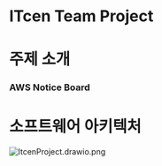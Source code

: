 # ITcen Team Project

# 주제 소개
### **AWS Notice Board**   


# 소프트웨어 아키텍처


![ItcenProject.drawio.png](..%2F..%2F..%2FDownloads%2FItcenProject.drawio.png)